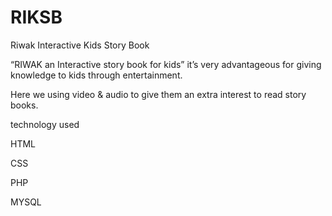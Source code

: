 RIKSB
=====

Riwak Interactive Kids Story Book

“RIWAK an Interactive story book for kids” it’s very advantageous for giving knowledge to kids through entertainment.

Here we using video & audio to give them an extra interest to read story books.

technology used

HTML

CSS

PHP

MYSQL
